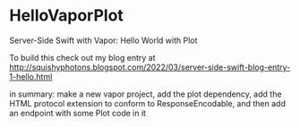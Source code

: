 # HelloVaporPlot
Server-Side Swift with Vapor: Hello World with Plot

To build this check out my blog entry at http://squishyphotons.blogspot.com/2022/03/server-side-swift-blog-entry-1-hello.html

in summary:
make a new vapor project, add the plot dependency, add the HTML protocol extension to conform to ResponseEncodable, and then add an endpoint with some Plot code in it

